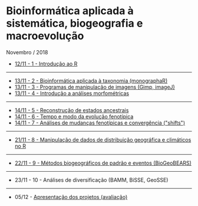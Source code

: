 # Bioinformática aplicada à sistemática, biogeografia e macroevolução

Novembro / 2018

- [12/11 - 1 - Introdução ao R](http://htmlpreview.github.io/?https://github.com/mreginato/Bioinformatica_aplicada_a_sistematica_biogeografia_e_macroevolucao/blob/master/Roteiros/1_Intro.html)
_____________________________________  

- [13/11 - 2 - Bioinformática aplicada à taxonomia (monographaR)](http://htmlpreview.github.io/?https://github.com/mreginato/Bioinformatica_aplicada_a_sistematica_biogeografia_e_macroevolucao/blob/master/Roteiros/2_monographaR.html)
- [13/11 - 3 - Programas de manipulação de imagens (Gimp, imageJ)](https://github.com/mreginato/Bioinformatica_aplicada_a_sistematica_biogeografia_e_macroevolucao/raw/master/Roteiros/3_imageJ.html)
- [13/11 - 4 - Introdução a análises morfométricas](http://htmlpreview.github.io/?https://github.com/mreginato/Bioinformatica_aplicada_a_sistematica_biogeografia_e_macroevolucao/blob/master/Roteiros/4_morfometria.html)

_____________________________________  

- [14/11 - 5 - Reconstrução de estados ancestrais](http://htmlpreview.github.io/?https://github.com/mreginato/Bioinformatica_aplicada_a_sistematica_biogeografia_e_macroevolucao/blob/master/Roteiros/5_Reconstruções.html)
- [14/11 - 6 - Tempo e modo da evolução fenotípica](http://htmlpreview.github.io/?https://github.com/mreginato/Bioinformatica_aplicada_a_sistematica_biogeografia_e_macroevolucao/blob/master/Roteiros/6_Tempo_and_mode.html)
- [14/11 - 7 - Análises de mudanças fenotípicas e convergência ("shifts")](http://htmlpreview.github.io/?https://github.com/mreginato/Bioinformatica_aplicada_a_sistematica_biogeografia_e_macroevolucao/blob/master/Roteiros/7_Shifts.html)
_____________________________________  
  
- [21/11 - 8 - Manipulação de dados de distribuição geográfica e climáticos no R](http://htmlpreview.github.io/?https://github.com/mreginato/Bioinformatica_aplicada_a_sistematica_biogeografia_e_macroevolucao/blob/master/Roteiros/8_GIS.html)
_____________________________________  

- [22/11 - 9 - Métodos biogeográficos de padrão e eventos (BioGeoBEARS)](http://htmlpreview.github.io/?https://github.com/mreginato/Bioinformatica_aplicada_a_sistematica_biogeografia_e_macroevolucao/blob/master/Roteiros/9_BioGeoBEARS.html)
_____________________________________  

- 23/11 - 10 - Análises de diversificação (BAMM, BiSSE, GeoSSE)
_____________________________________  

- 05/12 - [Apresentação dos projetos (avaliação)](http://htmlpreview.github.io/?https://github.com/mreginato/Bioinformatica_aplicada_a_sistematica_biogeografia_e_macroevolucao/blob/master/Roteiros/Avaliacao.html)

